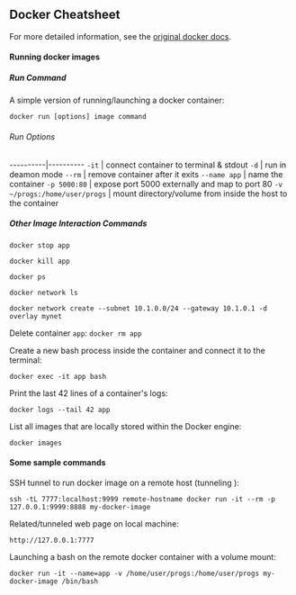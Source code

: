 ## Docker Cheatsheet

For more detailed information, see the
[original docker docs](https://docs.docker.com/).

#### Running docker images

##### Run Command
A simple version of running/launching a docker container:

`docker run [options] image command`

###### Run Options

----------|----------
`-it` | connect container to terminal & stdout
`-d`  | run in deamon mode
`--rm` | remove container after it exits
`--name app` | name the container
`-p 5000:80` | expose port 5000 externally and map to port 80
`-v ~/progs:/home/user/progs` | mount directory/volume from inside the host to the container

##### Other Image Interaction Commands

`docker stop app`

`docker kill app`

`docker ps`

`docker network ls`

`docker network create --subnet 10.1.0.0/24 --gateway 10.1.0.1 -d overlay mynet`

Delete container `app`:
`docker rm app`

Create a new bash process inside the container and connect it to the terminal:

`docker exec -it app bash`

Print the last 42 lines of a container's logs:

    docker logs --tail 42 app

List all images that are locally stored within the Docker engine:

    docker images


#### Some sample commands

SSH tunnel to run docker image on a remote host (tunneling ):

    ssh -tL 7777:localhost:9999 remote-hostname docker run -it --rm -p 127.0.0.1:9999:8888 my-docker-image

Related/tunneled web page on local machine:

    http://127.0.0.1:7777

Launching a bash on the remote docker container with a volume mount:

    docker run -it --name=app -v /home/user/progs:/home/user/progs my-docker-image /bin/bash
